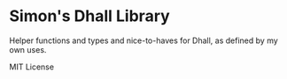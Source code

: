 # Simon's Dhall Library

Helper functions and types and nice-to-haves for Dhall, as defined by my own 
uses.

MIT License
